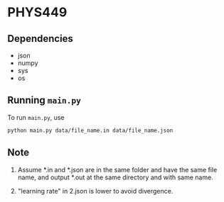 # PHYS449

## Dependencies

- json
- numpy
- sys
- os

## Running `main.py`

To run `main.py`, use

```sh
python main.py data/file_name.in data/file_name.json
```

## Note

1. Assume *.in and *.json are in the same folder and have the same file name, and output *.out at the same directory and with same name.

2. "learning rate" in 2.json is lower to avoid divergence.

